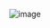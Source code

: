 
![image](https://user-images.githubusercontent.com/43849911/70457769-c3e35300-1ad6-11ea-8b27-4444e1c2fc7a.png)
